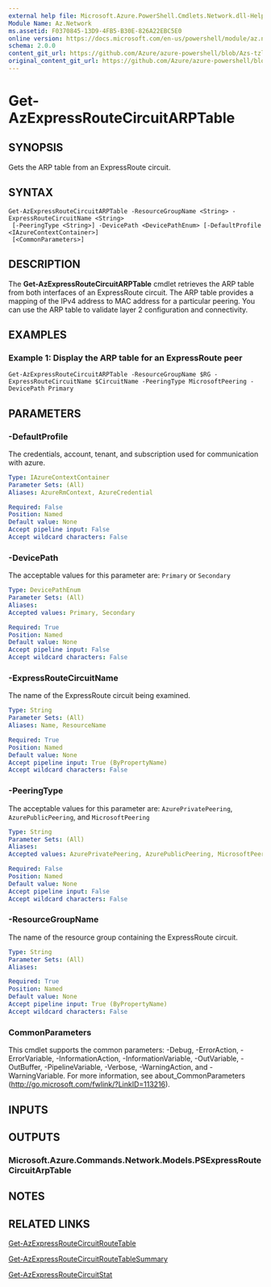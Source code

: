 ```yaml
---
external help file: Microsoft.Azure.PowerShell.Cmdlets.Network.dll-Help.xml
Module Name: Az.Network
ms.assetid: F0370845-13D9-4FB5-B30E-826A22EBC5E0
online version: https://docs.microsoft.com/en-us/powershell/module/az.network/get-azexpressroutecircuitarptable
schema: 2.0.0
content_git_url: https://github.com/Azure/azure-powershell/blob/Azs-tzl/src/Network/Network/help/Get-AzExpressRouteCircuitARPTable.md
original_content_git_url: https://github.com/Azure/azure-powershell/blob/Azs-tzl/src/Network/Network/help/Get-AzExpressRouteCircuitARPTable.md
---
```


# Get-AzExpressRouteCircuitARPTable

## SYNOPSIS
Gets the ARP table from an ExpressRoute circuit.

## SYNTAX

```
Get-AzExpressRouteCircuitARPTable -ResourceGroupName <String> -ExpressRouteCircuitName <String>
 [-PeeringType <String>] -DevicePath <DevicePathEnum> [-DefaultProfile <IAzureContextContainer>]
 [<CommonParameters>]
```

## DESCRIPTION
The **Get-AzExpressRouteCircuitARPTable** cmdlet retrieves the ARP table from both interfaces
of an ExpressRoute circuit. The ARP table provides a mapping of the IPv4 address to MAC address for
a particular peering. You can use the ARP table to validate layer 2 configuration and connectivity.

## EXAMPLES

### Example 1: Display the ARP table for an ExpressRoute peer
```
Get-AzExpressRouteCircuitARPTable -ResourceGroupName $RG -ExpressRouteCircuitName $CircuitName -PeeringType MicrosoftPeering -DevicePath Primary
```

## PARAMETERS

### -DefaultProfile
The credentials, account, tenant, and subscription used for communication with azure.

```yaml
Type: IAzureContextContainer
Parameter Sets: (All)
Aliases: AzureRmContext, AzureCredential

Required: False
Position: Named
Default value: None
Accept pipeline input: False
Accept wildcard characters: False
```

### -DevicePath
The acceptable values for this parameter are: `Primary` or `Secondary`

```yaml
Type: DevicePathEnum
Parameter Sets: (All)
Aliases: 
Accepted values: Primary, Secondary

Required: True
Position: Named
Default value: None
Accept pipeline input: False
Accept wildcard characters: False
```

### -ExpressRouteCircuitName
The name of the ExpressRoute circuit being examined.

```yaml
Type: String
Parameter Sets: (All)
Aliases: Name, ResourceName

Required: True
Position: Named
Default value: None
Accept pipeline input: True (ByPropertyName)
Accept wildcard characters: False
```

### -PeeringType
The acceptable values for this parameter are: `AzurePrivatePeering`, `AzurePublicPeering`, and
`MicrosoftPeering`

```yaml
Type: String
Parameter Sets: (All)
Aliases: 
Accepted values: AzurePrivatePeering, AzurePublicPeering, MicrosoftPeering

Required: False
Position: Named
Default value: None
Accept pipeline input: False
Accept wildcard characters: False
```

### -ResourceGroupName
The name of the resource group containing the ExpressRoute circuit.

```yaml
Type: String
Parameter Sets: (All)
Aliases: 

Required: True
Position: Named
Default value: None
Accept pipeline input: True (ByPropertyName)
Accept wildcard characters: False
```

### CommonParameters
This cmdlet supports the common parameters: -Debug, -ErrorAction, -ErrorVariable, -InformationAction, -InformationVariable, -OutVariable, -OutBuffer, -PipelineVariable, -Verbose, -WarningAction, and -WarningVariable. For more information, see about_CommonParameters (http://go.microsoft.com/fwlink/?LinkID=113216).

## INPUTS

## OUTPUTS

### Microsoft.Azure.Commands.Network.Models.PSExpressRouteCircuitArpTable

## NOTES

## RELATED LINKS

[Get-AzExpressRouteCircuitRouteTable](Get-AzExpressRouteCircuitRouteTable.md)

[Get-AzExpressRouteCircuitRouteTableSummary](Get-AzExpressRouteCircuitRouteTableSummary.md)

[Get-AzExpressRouteCircuitStat](Get-AzExpressRouteCircuitStat.md)
